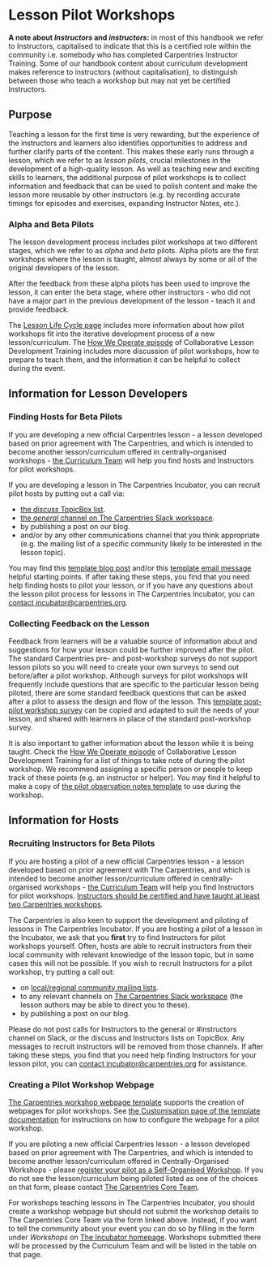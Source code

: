 # Lesson Pilot Workshops
**A note about _Instructors_ and _instructors_:** in most of this handbook we refer to Instructors, capitalised to indicate that this is a certified role within the community i.e. somebody who has completed Carpentries Instructor Training. 
Some of our handbook content about curriculum development makes reference to instructors (without capitalisation), to distinguish between those who teach a workshop but may not yet be certified Instructors.

## Purpose

Teaching a lesson for the first time is very rewarding, but the experience of the instructors and learners also identifies opportunities to address and further clarify parts of the content.
This makes these early runs through a lesson, which we refer to as _lesson pilots_, crucial milestones in the development of a high-quality lesson.
As well as teaching new and exciting skills to learners, the additional purpose of pilot workshops is to collect information and feedback that can be used to polish content and make the lesson more reusable by other instructors (e.g. by recording accurate timings for episodes and exercises, expanding Instructor Notes, etc.).

### Alpha and Beta Pilots

The lesson development process includes pilot workshops at two different stages, which we refer to as _alpha_ and _beta_ pilots.
Alpha pilots are the first workshops where the lesson is taught, almost always by some or all of the original developers of the lesson.

After the feedback from these alpha pilots has been used to improve the lesson, it can enter the beta stage, where other instructors - 
who did not have a major part in the previous development of the lesson - 
teach it and provide feedback.

The [Lesson Life Cycle page](/resources/curriculum/lesson-life-cycle.md) includes more information about how pilot workshops fit into the iterative development process of a new lesson/curriculum.
The [How We Operate episode](https://carpentries.github.io/lesson-development-training/operations.html#pilot-workshops) of Collaborative Lesson Development Training includes more discussion of pilot workshops, how to prepare to teach them, and the information it can be helpful to collect during the event.

## Information for Lesson Developers

### Finding Hosts for Beta Pilots

If you are developing a new official Carpentries lesson -
a lesson developed based on prior agreement with The Carpentries, and which is intended to become another lesson/curriculum offered in centrally-organised workshops -
[the Curriculum Team](mailto:team@carpentries.org) will help you find hosts and Instructors for pilot workshops.

If you are developing a lesson in The Carpentries Incubator, you can recruit pilot hosts by putting out a call via:

* [the *discuss* TopicBox list](https://carpentries.topicbox.com/groups/discuss).
* [the *general* channel on The Carpentries Slack workspace](https://carpentries.org/connect/).
* by publishing a post on our blog.
* and/or by any other communications channel that you think appropriate (e.g. the mailing list of a specific community likely to be interested in the lesson topic).

You may find this [template blog post](https://docs.google.com/document/d/1z8QmxDIiew-p1d8aLzXa0vt0FLUHNtK3oS3tucyrRsI/edit?usp=sharing) and/or this [template email message](https://docs.google.com/document/d/1hHnm-Ljb_o_rNd9bvQ83ilq40KoGoEfMPTSrFS4QOj8/edit?usp=sharing) helpful starting points.
If after taking these steps, you find that you need help finding hosts to pilot your lesson, or if you have any questions about the lesson pilot process for lessons in The Carpentries Incubator, you can [contact incubator@carpentries.org](mailto:incubator@carpentries.org).

### Collecting Feedback on the Lesson

Feedback from learners will be a valuable source of information about and suggestions for how your lesson could be further improved after the pilot.
The standard Carpentries pre- and post-workshop surveys do not support lesson pilots so you will need to create your own surveys to send out before/after a pilot workshop.
Although surveys for pilot workshops will frequently include questions that are specific to the particular lesson being piloted, there are some standard feedback questions that can be asked after a pilot to assess the design and flow of the lesson.
This [template post-pilot workshop survey](https://docs.google.com/forms/d/1OGCQBotD2nOJkc7KpFZLhFfb3EBcxEDwHz_3p48qz3U/template/preview) can be copied and adapted to suit the needs of your lesson, and shared with learners in place of the standard post-workshop survey.

It is also important to gather information about the lesson while it is being taught.
Check the [How We Operate episode](https://carpentries.github.io/lesson-development-training/operations.html#pilot-workshops) of Collaborative Lesson Development Training for a list of things to take note of during the pilot workshop.
We recommend assigning a specific person or people to keep track of these points (e.g. an instructor or helper).
You may find it helpful to make a copy of [the pilot observation notes template](https://codimd.carpentries.org/lesson-pilot-observation-notes-template) to use during the workshop.

## Information for Hosts

### Recruiting Instructors for Beta Pilots

If you are hosting a pilot of a new official Carpentries lesson -
a lesson developed based on prior agreement with The Carpentries, and which is intended to become another lesson/curriculum offered in centrally-organised workshops -
[the Curriculum Team](mailto:team@carpentries.org) will help you find Instructors for pilot workshops.
[Instructors should be certified and have taught at least two Carpentries workshops](./lesson-development-roles.md#beta-pilot-instructors).

The Carpentries is also keen to support the development and piloting of lessons in The Carpentries Incubator.
If you are hosting a pilot of a lesson in the Incubator, we ask that you **first** try to find Instructors for pilot workshops yourself.
Often, hosts are able to recruit instructors from their local community with relevant knowledge of the lesson topic, but in some cases this will not be possible.
If you wish to recruit Instructors for a pilot workshop, try putting a call out:

* on [local/regional community mailing lists](https://carpentries.topicbox.com/groups).
* to any relevant channels on [The Carpentries Slack workspace](https://carpentries.org/connect/) (the lesson authors may be able to direct you to these).
* by publishing a post on our blog.

Please do not post calls for Instructors to the general or #instructors channel on Slack, or the discuss and Instructors lists on TopicBox. 
Any messages to recruit instructors will be removed from those channels. 
If after taking these steps, you find that you need help finding Instructors for your lesson pilot, you can [contact incubator@carpentries.org](mailto:incubator@carpentries.org) for assistance.

### Creating a Pilot Workshop Webpage

[The Carpentries workshop webpage template](https://github.com/carpentries/workshop-template) supports the creation of webpages for pilot workshops.
See [the Customisation page of the template documentation](https://carpentries.github.io/workshop-template/customization/#configuration-file-_configyml) for instructions on how to configure the webpage for a pilot workshop.

If you are piloting a new official Carpentries lesson - 
a lesson developed based on prior agreement with The Carpentries, and which is intended to become another lesson/curriculum offered in Centrally-Organised Workshops -
please [register your pilot as a Self-Organised Workshop](https://amy.carpentries.org/forms/self-organised/).
If you do not see the lesson/curriculum being piloted listed as one of the choices on that form, please contact [The Carpentries Core Team](mailto:team@carpentries.org).

For workshops teaching lessons in The Carpentries Incubator, you should create a workshop webpage but should not submit the workshop details to The Carpentries Core Team via the form linked above.
Instead, if you want to tell the community about your event you can do so by filling in the form under _Workshops_ on [The Incubator homepage](https://carpentries-incubator.org/).
Workshops submitted there will be processed by the Curriculum Team and will be listed in the table on that page.
